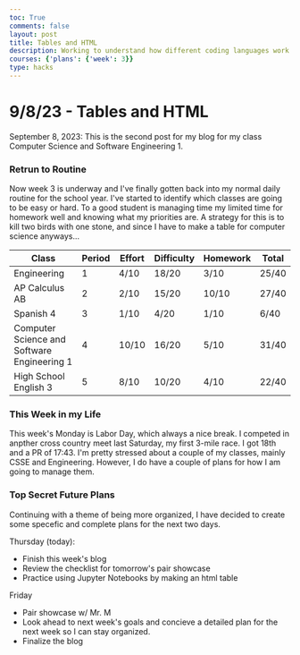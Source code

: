 ```yaml
---
toc: True
comments: false
layout: post
title: Tables and HTML
description: Working to understand how different coding languages work.
courses: {'plans': {'week': 3}}
type: hacks
---
```


# 9/8/23 - Tables and HTML
September 8, 2023: This is the second post for my blog for my class Computer Science and Software Engineering 1.

### Retrun to Routine
Now week 3 is underway and I've finally gotten back into my normal daily routine for the school year. I've started to identify which classes are going to be easy or hard. To a good student is managing time my limited time for homework well and knowing what my priorities are. A strategy for this is to kill two birds with one stone, and since I have to make a table for computer science anyways...

| Class | Period | Effort | Difficulty | Homework | Total |
|-------|--------|--------|------------|----------|-------|
| Engineering | 1 | 4/10 | 18/20 | 3/10 | 25/40 |
| AP Calculus AB | 2 | 2/10 | 15/20 | 10/10 | 27/40 |
| Spanish 4 | 3 | 1/10 | 4/20 | 1/10 | 6/40 |
| Computer Science and Software Engineering 1 | 4 | 10/10 | 16/20 | 5/10 | 31/40 |
| High School English 3 | 5 | 8/10 | 10/20 | 4/10 | 22/40 |

### This Week in my Life
This week's Monday is Labor Day, which always a nice break. I competed in anpther cross country meet last Saturday, my first 3-mile race. I got 18th and a PR of 17:43. I'm pretty stressed about a couple of my classes, mainly CSSE and Engineering. However, I do have a couple of plans for how I am going to manage them.

### Top Secret Future Plans
Continuing with a theme of being more organized, I have decided to create some specefic and complete plans for the next two days.

Thursday (today):
- Finish this week's blog
- Review the checklist for tomorrow's pair showcase
- Practice using Jupyter Notebooks by making an html table

Friday
- Pair showcase w/ Mr. M
- Look ahead to next week's goals and concieve a detailed plan for the next week so I can stay organized.
- Finalize the blog
